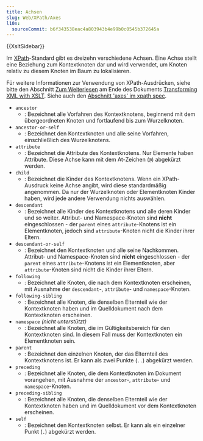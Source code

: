 ```yaml
---
title: Achsen
slug: Web/XPath/Axes
l10n:
  sourceCommit: b6f343538eac4a803943b4e99b0c0545b372645a
---
```


{{XsltSidebar}}

Im [XPath](/de/docs/Web/XPath)-Standard gibt es dreizehn verschiedene Achsen. Eine Achse stellt eine Beziehung zum Kontextknoten dar und wird verwendet, um Knoten relativ zu diesem Knoten im Baum zu lokalisieren.

Für weitere Informationen zur Verwendung von XPath-Ausdrücken, siehe bitte den Abschnitt [Zum Weiterlesen](/de/docs/Web/XSLT/Transforming_XML_with_XSLT#for_further_reading) am Ende des Dokuments [Transforming XML with XSLT](/de/docs/Web/XSLT/Transforming_XML_with_XSLT). Siehe auch den [Abschnitt 'axes' im xpath spec](https://www.w3.org/TR/xpath-30/#axes).

- `ancestor`
  - : Bezeichnet alle Vorfahren des Kontextknotens, beginnend mit dem übergeordneten Knoten und fortlaufend bis zum Wurzelknoten.
- `ancestor-or-self`
  - : Bezeichnet den Kontextknoten und alle seine Vorfahren, einschließlich des Wurzelknotens.
- `attribute`
  - : Bezeichnet die Attribute des Kontextknotens. Nur Elemente haben Attribute. Diese Achse kann mit dem At-Zeichen (`@`) abgekürzt werden.
- `child`
  - : Bezeichnet die Kinder des Kontextknotens. Wenn ein XPath-Ausdruck keine Achse angibt, wird diese standardmäßig angenommen. Da nur der Wurzelknoten oder Elementknoten Kinder haben, wird jede andere Verwendung nichts auswählen.
- `descendant`
  - : Bezeichnet alle Kinder des Kontextknotens und alle deren Kinder und so weiter. Attribut- und Namespace-Knoten sind **nicht** eingeschlossen - der `parent` eines `attribute`-Knotens ist ein Elementknoten, jedoch sind `attribute`-Knoten nicht die Kinder ihrer Eltern.
- `descendant-or-self`
  - : Bezeichnet den Kontextknoten und alle seine Nachkommen. Attribut- und Namespace-Knoten sind **nicht** eingeschlossen - der `parent` eines `attribute`-Knotens ist ein Elementknoten, aber `attribute`-Knoten sind nicht die Kinder ihrer Eltern.
- `following`
  - : Bezeichnet alle Knoten, die nach dem Kontextknoten erscheinen, mit Ausnahme der `descendant`-, `attribute`- und `namespace`-Knoten.
- `following-sibling`
  - : Bezeichnet alle Knoten, die denselben Elternteil wie der Kontextknoten haben und im Quelldokument nach dem Kontextknoten erscheinen.
- `namespace` _(nicht unterstützt)_
  - : Bezeichnet alle Knoten, die im Gültigkeitsbereich für den Kontextknoten sind. In diesem Fall muss der Kontextknoten ein Elementknoten sein.
- `parent`
  - : Bezeichnet den einzelnen Knoten, der das Elternteil des Kontextknotens ist. Er kann als zwei Punkte (`..`) abgekürzt werden.
- `preceding`
  - : Bezeichnet alle Knoten, die dem Kontextknoten im Dokument vorangehen, mit Ausnahme der `ancestor`-, `attribute`- und `namespace`-Knoten.
- `preceding-sibling`
  - : Bezeichnet alle Knoten, die denselben Elternteil wie der Kontextknoten haben und im Quelldokument vor dem Kontextknoten erscheinen.
- `self`
  - : Bezeichnet den Kontextknoten selbst. Er kann als ein einzelner Punkt (`.`) abgekürzt werden.

